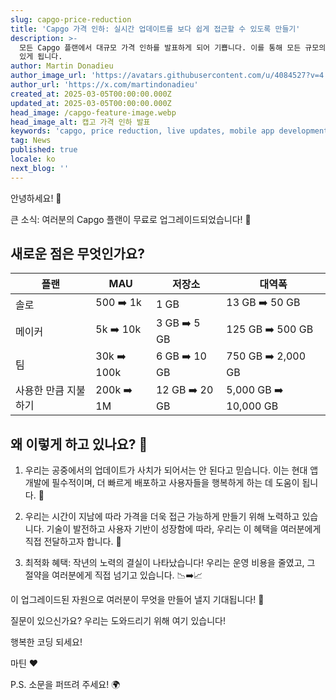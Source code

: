 ```yaml
---
slug: capgo-price-reduction
title: 'Capgo 가격 인하: 실시간 업데이트를 보다 쉽게 접근할 수 있도록 만들기'
description: >-
  모든 Capgo 플랜에서 대규모 가격 인하를 발표하게 되어 기쁩니다. 이를 통해 모든 규모의 개발자들이 실시간 업데이트를 더 쉽게 이용할 수
  있게 됩니다.
author: Martin Donadieu
author_image_url: 'https://avatars.githubusercontent.com/u/4084527?v=4'
author_url: 'https://x.com/martindonadieu'
created_at: 2025-03-05T00:00:00.000Z
updated_at: 2025-03-05T00:00:00.000Z
head_image: /capgo-feature-image.webp
head_image_alt: 캡고 가격 인하 발표
keywords: 'capgo, price reduction, live updates, mobile app development, capacitor'
tag: News
published: true
locale: ko
next_blog: ''
---
```

안녕하세요! 🎉

큰 소식: 여러분의 Capgo 플랜이 무료로 업그레이드되었습니다! 🚀

## 새로운 점은 무엇인가요?

| 플랜 | MAU | 저장소 | 대역폭 |
|------|-----|---------|-----------|
| 솔로 | 500 ➡️ 1k | 1 GB | 13 GB ➡️ 50 GB |
| 메이커 | 5k ➡️ 10k | 3 GB ➡️ 5 GB | 125 GB ➡️ 500 GB |
| 팀 | 30k ➡️ 100k | 6 GB ➡️ 10 GB | 750 GB ➡️ 2,000 GB |
| 사용한 만큼 지불하기 | 200k ➡️ 1M | 12 GB ➡️ 20 GB | 5,000 GB ➡️ 10,000 GB |

## 왜 이렇게 하고 있나요? 🤔

1. 우리는 공중에서의 업데이트가 사치가 되어서는 안 된다고 믿습니다. 이는 현대 앱 개발에 필수적이며, 더 빠르게 배포하고 사용자들을 행복하게 하는 데 도움이 됩니다. 🚀

2. 우리는 시간이 지남에 따라 가격을 더욱 접근 가능하게 만들기 위해 노력하고 있습니다. 기술이 발전하고 사용자 기반이 성장함에 따라, 우리는 이 혜택을 여러분에게 직접 전달하고자 합니다. 💖

3. 최적화 혜택: 작년의 노력의 결실이 나타났습니다! 우리는 운영 비용을 줄였고, 그 절약을 여러분에게 직접 넘기고 있습니다. 📉➡️📈

이 업그레이드된 자원으로 여러분이 무엇을 만들어 낼지 기대됩니다! 🎉

질문이 있으신가요? 우리는 도와드리기 위해 여기 있습니다!

행복한 코딩 되세요!

마틴 ❤️

P.S. 소문을 퍼뜨려 주세요! 🌍
